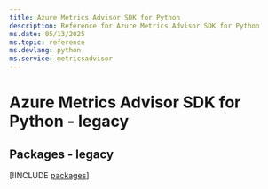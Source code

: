 ```yaml
---
title: Azure Metrics Advisor SDK for Python
description: Reference for Azure Metrics Advisor SDK for Python
ms.date: 05/13/2025
ms.topic: reference
ms.devlang: python
ms.service: metricsadvisor
---
```

# Azure Metrics Advisor SDK for Python - legacy
## Packages - legacy
[!INCLUDE [packages](metrics-advisor-index.md)]